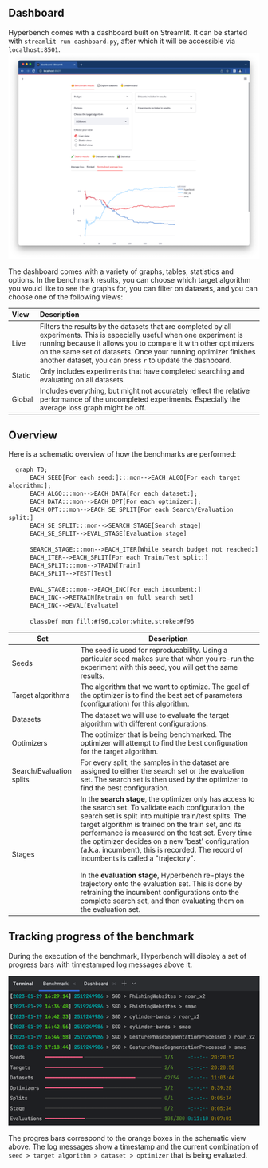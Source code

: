 ## Dashboard
Hyperbench comes with a dashboard built on Streamlit.
It can be started with `streamlit run dashboard.py`, after which it will be accessible via `localhost:8501`.
![img_1.png](img_1.png)

The dashboard comes with a variety of graphs, tables, statistics and options. In the benchmark results, you can choose 
which target algorithm you would like to see the graphs for, you can filter on datasets, and you can choose one of the following views:

| View   | Description                                                                                                                                                                                                                                                                                                                 |
|:-------|:----------------------------------------------------------------------------------------------------------------------------------------------------------------------------------------------------------------------------------------------------------------------------------------------------------------------------|
| Live   | Filters the results by the datasets that are completed by all experiments. This is especially useful when one experiment is running because it allows you to compare it with other optimizers on the same set of datasets. Once your running optimizer finishes another dataset, you can press `r` to update the dashboard. |
| Static | Only includes experiments that have completed searching and evaluating on all datasets.                                                                                                                                                                                                                                     |
| Global | Includes everything, but might not accurately reflect the relative performance of the uncompleted experiments. Especially the average loss graph might be off.                                                                                                                                                              |
## Overview
Here is a schematic overview of how the benchmarks are performed:

```mermaid
  graph TD;
      EACH_SEED[For each seed:]:::mon-->EACH_ALGO[For each target algorithm:];
      EACH_ALGO:::mon-->EACH_DATA[For each dataset:];
      EACH_DATA:::mon-->EACH_OPT[For each optimizer:];
      EACH_OPT:::mon-->EACH_SE_SPLIT[For each Search/Evaluation split:]
      EACH_SE_SPLIT:::mon-->SEARCH_STAGE[Search stage]
      EACH_SE_SPLIT-->EVAL_STAGE[Evaluation stage]
      
      SEARCH_STAGE:::mon-->EACH_ITER[While search budget not reached:]
      EACH_ITER-->EACH_SPLIT[For each Train/Test split:]
      EACH_SPLIT:::mon-->TRAIN[Train]
      EACH_SPLIT-->TEST[Test]
      
      EVAL_STAGE:::mon-->EACH_INC[For each incumbent:]
      EACH_INC-->RETRAIN[Retrain on full search set]
      EACH_INC-->EVAL[Evaluate]
      
      classDef mon fill:#f96,color:white,stroke:#f96
```

| Set                      | Description                                                                                                                                                                                                                                                                                                                                                                                                                                                                                                                                                                                                                                                            |
|--------------------------|------------------------------------------------------------------------------------------------------------------------------------------------------------------------------------------------------------------------------------------------------------------------------------------------------------------------------------------------------------------------------------------------------------------------------------------------------------------------------------------------------------------------------------------------------------------------------------------------------------------------------------------------------------------------|
| Seeds                    | The seed is used for reproducability. Using a particular seed makes sure that when you re-run the experiment with this seed, you will get the same results.                                                                                                                                                                                                                                                                                                                                                                                                                                                                                                            |
| Target algorithms        | The algorithm that we want to optimize. The goal of the optimizer is to find the best set of parameters (configuration) for this algorithm.                                                                                                                                                                                                                                                                                                                                                                                                                                                                                                                            |
| Datasets                 | The dataset we will use to evaluate the target algorithm with different configurations.                                                                                                                                                                                                                                                                                                                                                                                                                                                                                                                                                                                |
| Optimizers               | The optimizer that is being benchmarked. The optimizer will attempt to find the best configuration for the target algorithm.                                                                                                                                                                                                                                                                                                                                                                                                                                                                                                                                           |
| Search/Evaluation splits | For every split, the samples in the dataset are assigned to either the search set or the evaluation set. The search set is then used by the optimizer to find the best configuration.                                                                                                                                                                                                                                                                                                                                                                                                                                                                                  |
| Stages                   | In the __search stage__, the optimizer only has access to the search set. To validate each configuration, the search set is split into multiple train/test splits. The target algorithm is trained on the train set, and its performance is measured on the test set. Every time the optimizer decides on a new 'best' configuration (a.k.a. incumbent), this is recorded. The record of incumbents is called a "trajectory". <br/><br/>In the __evaluation stage__, Hyperbench re-plays the trajectory onto the evaluation set. This is done by retraining the incumbent configurations onto the complete search set, and then evaluating them on the evaluation set. |

## Tracking progress of the benchmark
During the execution of the benchmark, Hyperbench will display a set of progress bars with timestamped log messages 
above it.

![img.png](img.png)

The progres bars correspond to the orange boxes in the schematic view above.
The log messages show a timestamp and the current combination of 
`seed > target algorithm > dataset > optimizer` that is being evaluated.

